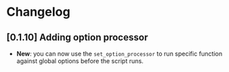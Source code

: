 # Changelog 

## [0.1.10] Adding option processor

- **New**: you can now use the `set_option_processor` to run 
specific function against global options before the script runs.
